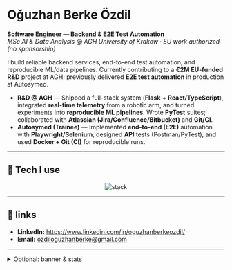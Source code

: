 # Oğuzhan Berke Özdil

**Software Engineer — Backend & E2E Test Automation**  
*MSc AI & Data Analysis @ AGH University of Krakow · EU work authorized (no sponsorship)*

I build reliable backend services, end-to-end test automation, and reproducible ML/data pipelines.
Currently contributing to a **€2M EU-funded R&D** project at AGH; previously delivered **E2E test
automation** in production at Autosymed.

- **R&D @ AGH** — Shipped a full-stack system (**Flask** + **React/TypeScript**), integrated **real-time telemetry** from a robotic arm, and turned experiments into **reproducible ML pipelines**. Wrote **PyTest** suites; collaborated with **Atlassian (Jira/Confluence/Bitbucket)** and **Git/CI**.
- **Autosymed (Trainee)** — Implemented **end-to-end (E2E)** automation with **Playwright/Selenium**, designed **API** tests (Postman/PyTest), and used **Docker + Git (CI)** for reproducible runs.

---

## 🧰 Tech I use
<p align="center">
  <img src="https://skillicons.dev/icons?i=py,django,flask,ts,react,cs,dotnet,java,postgres,git,gitlab,docker,linux,selenium,postman,sklearn&perline=10" alt="stack" />
</p>

---

## 📄 links
- **LinkedIn:** https://www.linkedin.com/in/oguzhanberkeozdil/  
- **Email:** ozdiloguzhanberke@gmail.com

---

<details>
  <summary>Optional: banner & stats </summary>
  <br>
  <p align="center">
    <img src="https://github.com/OguzhanBerkeOzdil/OguzhanBerkeOzdil/raw/master/assets/header-light.gif" width="100%" alt="banner">
  </p>
  <p align="center">
    <img src="https://github-readme-stats.vercel.app/api?username=oguzhanberkeozdil&show_icons=true" width="48%" />
    <img src="https://github-readme-streak-stats.herokuapp.com/?user=oguzhanberkeozdil" width="48%" />
  </p>
</details>
